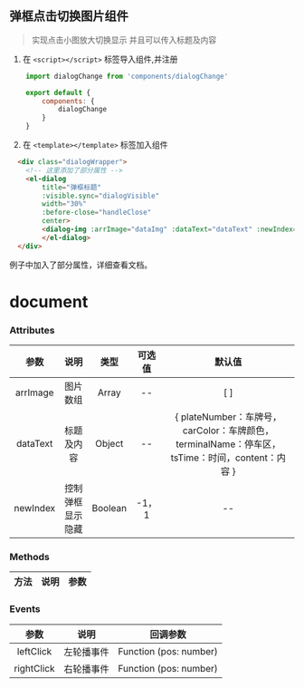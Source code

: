 ## 弹框点击切换图片组件  

> 实现点击小图放大切换显示 并且可以传入标题及内容


1. 在 `<script></script>` 标签导入组件,并注册
```javascript
    import dialogChange from 'components/dialogChange'

    export default {
        components: {
            dialogChange
        }
    }
```
2. 在  `<template></template>` 标签加入组件
```html
  <div class="dialogWrapper">
    <!-- 这里添加了部分属性 -->
    <el-dialog
        title="弹框标题"
        :visible.sync="dialogVisible"
        width="30%"
        :before-close="handleClose"
        center>
        <dialog-img :arrImage="dataImg" :dataText="dataText" :newIndex='dialogVisible'></dialog-img>
        </el-dialog>
  </div>
```
例子中加入了部分属性，详细查看文档。

# document


### Attributes 

|  参数 |  说明  | 类型 | 可选值 | 默认值 |  
| :----:   | :----:  | :----:  | :----:  | :----:  |
|  arrImage | 图片数组  | Array  | --  | [ ]  |
|  dataText | 标题及内容  | Object  | --  | { plateNumber：车牌号，carColor：车牌颜色，terminalName：停车区，tsTime：时间，content：内容 } |
|  newIndex | 控制弹框显示隐藏  | Boolean  | -1，1  | -- |

### Methods

| 方法 |  说明  | 参数 |
| :----:   | :----:  | :----:  |

### Events

|  参数 |  说明  | 回调参数 |
| :----:   | :----:  | :----:  |
| leftClick   | 左轮播事件  | Function (pos: number) |
| rightClick   | 右轮播事件  | Function (pos: number) |

          